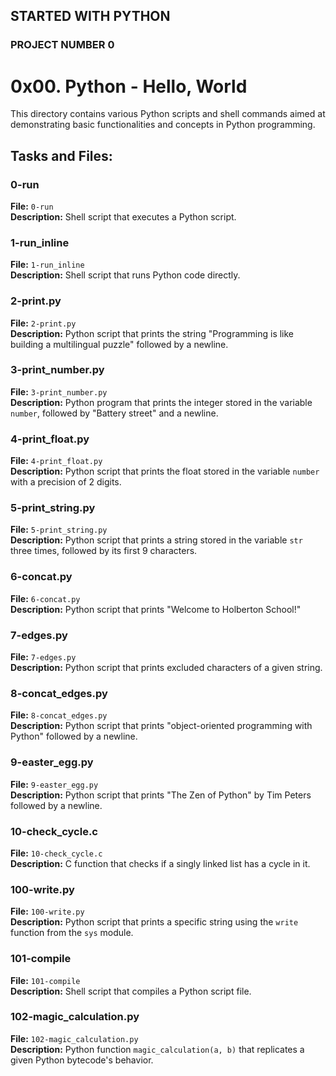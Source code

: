 ## STARTED WITH PYTHON
### PROJECT NUMBER 0

# 0x00. Python - Hello, World
This directory contains various Python scripts and shell commands aimed at demonstrating basic functionalities and concepts in Python programming.

## Tasks and Files:

### 0-run
**File:** `0-run`  
**Description:** Shell script that executes a Python script.

### 1-run_inline
**File:** `1-run_inline`  
**Description:** Shell script that runs Python code directly.

### 2-print.py
**File:** `2-print.py`  
**Description:** Python script that prints the string "Programming is like building a multilingual puzzle" followed by a newline.

### 3-print_number.py
**File:** `3-print_number.py`  
**Description:** Python program that prints the integer stored in the variable `number`, followed by "Battery street" and a newline.

### 4-print_float.py
**File:** `4-print_float.py`  
**Description:** Python script that prints the float stored in the variable `number` with a precision of 2 digits.

### 5-print_string.py
**File:** `5-print_string.py`  
**Description:** Python script that prints a string stored in the variable `str` three times, followed by its first 9 characters.

### 6-concat.py
**File:** `6-concat.py`  
**Description:** Python script that prints "Welcome to Holberton School!"

### 7-edges.py
**File:** `7-edges.py`  
**Description:** Python script that prints excluded characters of a given string.

### 8-concat_edges.py
**File:** `8-concat_edges.py`  
**Description:** Python script that prints "object-oriented programming with Python" followed by a newline.

### 9-easter_egg.py
**File:** `9-easter_egg.py`  
**Description:** Python script that prints "The Zen of Python" by Tim Peters followed by a newline.

### 10-check_cycle.c
**File:** `10-check_cycle.c`  
**Description:** C function that checks if a singly linked list has a cycle in it.

### 100-write.py
**File:** `100-write.py`  
**Description:** Python script that prints a specific string using the `write` function from the `sys` module.

### 101-compile
**File:** `101-compile`  
**Description:** Shell script that compiles a Python script file.

### 102-magic_calculation.py
**File:** `102-magic_calculation.py`  
**Description:** Python function `magic_calculation(a, b)` that replicates a given Python bytecode's behavior.

